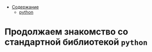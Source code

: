 * [Содержание](../index.md)
  * [python](index)

# Продолжаем знакомство со стандартной библиотекой `python`
